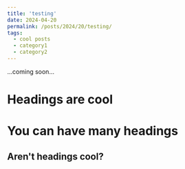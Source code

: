 ```yaml
---
title: 'testing'
date: 2024-04-20
permalink: /posts/2024/20/testing/
tags:
  - cool posts
  - category1
  - category2
---
```


...coming soon...

Headings are cool
======

You can have many headings
======

Aren't headings cool?
------